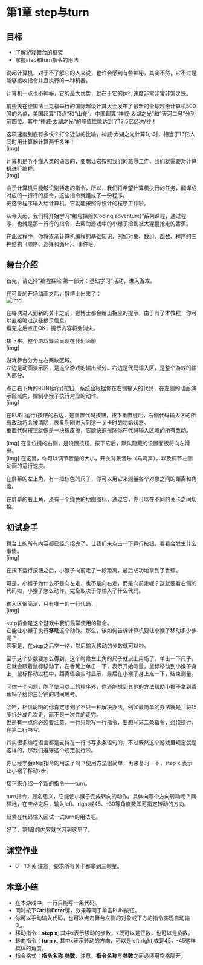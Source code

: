 # 第1章 step与turn
## 目标 ##
* 了解游戏舞台的框架
* 掌握step和turn指令的用法

说起计算机，对于不了解它的人来说，也许会感到有些神秘，其实不然，它不过是能够接收指令并且执行的一种机器。<br>

计算机一点也不神秘，它的最大优势，就在于它的运行速度非常非常非常之快。<br>

前些天在德国法兰克福举行的国际超级计算大会发布了最新的全球超级计算机500强的名单，美国超算“顶点”和“山脊”、中国超算“神威·太湖之光”和“天河二号”分列前四位。其中“神威·太湖之光”的峰值性能达到了12.5亿亿次/秒！

这项速度到底有多快？打个近似的比喻，神威·太湖之光计算1小时，相当于13亿人同时用计算器计算两千多年！<br>
[img]

计算机是听不懂人类的语言的，要想让它按照我们的意愿工作，我们就需要对计算机进行编程。<br>
[img]

由于计算机只能够识别特定的指令，所以，我们将希望计算机执行的任务，翻译成对应的一行行的指令，这些指令就组成了一份程序。<br>
把这份程序输入给计算机，它就能按照你设计的程序工作啦。<br>

从今天起，我们将开始学习“编程探险(Coding adventure)”系列课程，通过程序，也就是那一行行的指令，去帮助游戏中的小猴子捡到被大猩猩抢走的香蕉。<br>

在此过程中，你将逐渐计算机编程的基础知识，例如对象、数组、函数、程序的三种结构（顺序、选择和循环）、事件等。<br>

## 舞台介绍 ##
首先，请选择“编程探险 第一部分：基础学习”活动，进入游戏。<br>

在可爱的开场动画之后，猴博士出来了：<br>
![img]()

在每次进入到新的关卡之前，猴博士都会给出相应的提示，由于有了本教程，你可以直接略过这些提示信息。<br>
看完之后点击OK，提示内容将会消失。<br>

接下来，整个游戏舞台呈现在我们面前<br>
[img]

游戏舞台分为左右两块区域。<br>
左边是动画演示区，是这个游戏的输出部分。右边是代码输入区，是整个游戏的输入部分。<br>

点击右下角的RUN(运行)按钮，系统会根据你在右侧输入的代码，在左侧的动画演示区域内，控制小猴子执行对应的动作。<br>
[img]

在RUN(运行)按钮的右边，是重置代码按钮，按下重置键后，右侧代码输入区的所有改动将会被清除，恢复到刚进入到这一关卡时的初始状态。<br>
重置代码按钮就像是一块橡皮擦，它能快速擦除你在代码输入区域的所有改动。<br>

[img]
在复位键的右侧，是设置按钮，按下它后，默认隐藏的设置面板将向左滑出。<br>
[img]
在这里，你可以调节音量的大小，开关背景音乐（鸟鸣声），以及调节左侧动画的运行速度。<br>

在屏幕的左上角，有一把棕色的尺子，你可以用它来测量各个对象之间的距离和角度。<br>

在屏幕的右上角，还有一个绿色的地图图标，通过它，你可以在不同的关卡之间切换。<br>

## 初试身手 ##
舞台上的所有内容都已经介绍完了，让我们来点击一下运行按钮，看看会发生什么事情。<br>
[img]

在按下运行按钮之后，小猴子向前走了一段距离，最后成功地拿到了香蕉。<br>

可是，小猴子为什么不是向左走，也不是向右走，而是向前走呢？这就要看右侧的代码啦，小猴子怎么动作，完全取决于你输入了什么代码。<br>

输入区很简洁，只有唯一的一行代码，<br>
[img]

step将会是这个游戏中我们最常使用的指令。<br>
它能让小猴子执行**移动**这个动作。那么，该如何告诉计算机要让小猴子移动多少步呢？<br>
答案是，在step之后空一格，然后输入移动的步数就可以啦。<br>

至于这个步数要怎么得到，这个时候左上角的尺子就派上用场了。单击一下尺子，它就会跟着鼠标移动了，在香蕉上单击一下，表示开始测量，鼠标移动到小猴子身上，鼠标移动过程中，距离值会实时显示，最后在小猴子身上点一下，结束测量。<br>

问你一个问题，除了使用以上的程序外，你还能想到其他的方法帮助小猴子拿到香蕉吗？给你三分钟的时间思考。<br>

哈哈，相信聪明的你肯定想到了不只一种解决办法，例如最简单的办法就是，将15步拆分成几次走，而不是一次性的走完。<br>
但是有一点你必须要注意，一行只能写一行指令，要想写第二条指令，必须换行，在第二行书写。<br>

其实很多编程语言都是支持在一行书写多条语句的，不过既然这个游戏里规定就是这样的，那我们遵守这个规定就行啦。<br>

你已经学会step指令的用法了吗？使用方法很简单，再来复习一下，step x,表示让小猴子移动x步。

接下来介绍一个新的指令——turn。<br>

turn指令，顾名思义，它能使小猴子完成转向的动作。具体向哪个方向转动呢？同样地，在空格之后，输入left、right或45、-30等角度数即可指定转动的方向。<br>

赶紧在代码输入区试一试turn的用法吧。

好了，第1章的内容就学习到这里了。

## 课堂作业 ##
* 0 - 10 关
注意，要求所有关卡都拿到三颗星。

## 本章小结 ##
* 在本游戏中，一行只能写一条代码。
* 同时按下**Ctrl**和**Enter**键，效果等同于单击RUN按钮。
* 你可以手动输入代码，也可以点击舞台左侧的对象或下方的指令实现自动输入。
* 移动指令：**step x**, 其中x表示移动的步数，x既可以是正数，也可以是负数。
* 转向指令：**turn x**, 其中x表示转动的方向，可以是left,right,或是45，-45这样具体的角度。
* 指令格式：**指令名称** **参数**，注意，**指令名称**与**参数**之间必须用空格隔开。
